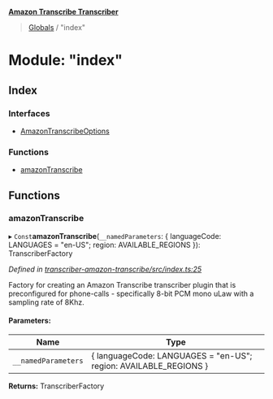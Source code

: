 **[Amazon Transcribe Transcriber](../README.md)**

> [Globals](../README.md) / "index"

# Module: "index"

## Index

### Interfaces

* [AmazonTranscribeOptions](../interfaces/_index_.amazontranscribeoptions.md)

### Functions

* [amazonTranscribe](_index_.md#amazontranscribe)

## Functions

### amazonTranscribe

▸ `Const`**amazonTranscribe**(`__namedParameters`: { languageCode: LANGUAGES = "en-US"; region: AVAILABLE\_REGIONS  }): TranscriberFactory

*Defined in [transcriber-amazon-transcribe/src/index.ts:25](https://github.com/SketchingDev/ivr-tester/blob/437ae33/packages/transcriber-amazon-transcribe/src/index.ts#L25)*

Factory for creating an Amazon Transcribe transcriber plugin that is preconfigured for
phone-calls - specifically 8-bit PCM mono uLaw with a sampling rate of 8Khz.

#### Parameters:

Name | Type |
------ | ------ |
`__namedParameters` | { languageCode: LANGUAGES = "en-US"; region: AVAILABLE\_REGIONS  } |

**Returns:** TranscriberFactory
